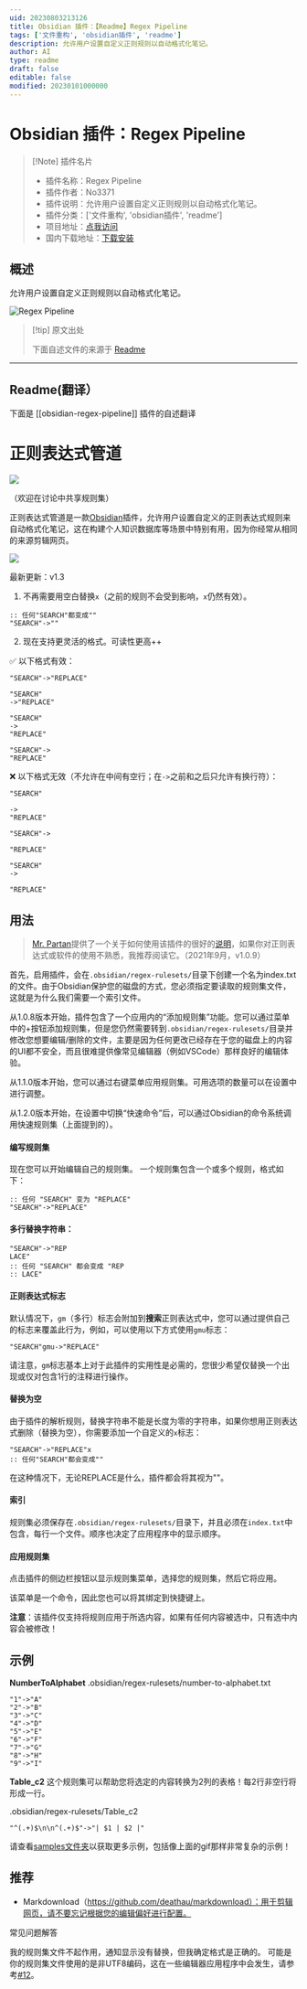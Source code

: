 ```yaml
---
uid: 20230803213126
title: Obsidian 插件：【Readme】Regex Pipeline
tags: ['文件重构', 'obsidian插件', 'readme']
description: 允许用户设置自定义正则规则以自动格式化笔记。
author: AI
type: readme
draft: false
editable: false
modified: 20230101000000
---
```


# Obsidian 插件：Regex Pipeline

> [!Note] 插件名片
> - 插件名称：Regex Pipeline
> - 插件作者：No3371
> - 插件说明：允许用户设置自定义正则规则以自动格式化笔记。
> - 插件分类：['文件重构', 'obsidian插件', 'readme']
> - 项目地址：[点我访问](https://github.com/No3371/obsidian-regex-pipeline)
> - 国内下载地址：[下载安装](https://pkmer.cn/products/plugin/pluginMarket/?obsidian-regex-pipeline)

## 概述

允许用户设置自定义正则规则以自动格式化笔记。

![Regex Pipeline](https://cdn.pkmer.cn/covers/obsidian-regex-pipeline_new.gif!pkmer)

> [!tip] 原文出处
> 
>下面自述文件的来源于 [Readme](https://ghproxy.net/https://raw.githubusercontent.com/No3371/obsidian-regex-pipeline/master/README.md)
> 

---

## Readme(翻译）

下面是 [[obsidian-regex-pipeline]] 插件的自述翻译



# 正则表达式管道

![](https://img.shields.io/github/downloads/no3371/obsidian-regex-pipeline/total?style=plastic)

（欢迎在讨论中共享规则集）

正则表达式管道是一款[Obsidian](https://obsidian.md/)插件，允许用户设置自定义的正则表达式规则来自动格式化笔记，这在构建个人知识数据库等场景中特别有用，因为你经常从相同的来源剪辑网页。

![](https://raw.githubusercontent.com/No3371/obsidian-regex-pipeline/master/assets/regex-pipeline-newmenu.gif)

最新更新：v1.3

1. 不再需要用空白替换`x`（之前的规则不会受到影响，`x`仍然有效）。

```
:: 任何"SEARCH"都变成""
"SEARCH"->""
```

2. 现在支持更灵活的格式。可读性更高++

✅ 以下格式有效：
```
"SEARCH"->"REPLACE"
```

```
"SEARCH"
->"REPLACE"
```

```
"SEARCH"
->
"REPLACE"
```

```
"SEARCH"->
"REPLACE"
```

❌ 以下格式无效（不允许在中间有空行；在`->`之前和之后只允许有换行符）：

```
"SEARCH"

->
"REPLACE"
```

```
"SEARCH"->

"REPLACE"
```

```
"SEARCH"
->

"REPLACE"
```

## 用法

> [Mr. Partan](www.lpartan.com)提供了一个关于如何使用该插件的很好的[说明](https://gist.github.com/No3371/f1750b178376f0659df6650ccaf57c12)，如果你对正则表达式或软件的使用不熟悉，我推荐阅读它。（2021年9月，v1.0.9）

首先，启用插件，会在`.obsidian/regex-rulesets/`目录下创建一个名为index.txt的文件。由于Obsidian保护您的磁盘的方式，您必须指定要读取的规则集文件，这就是为什么我们需要一个索引文件。

从1.0.8版本开始，插件包含了一个应用内的“添加规则集”功能。您可以通过菜单中的+按钮添加规则集，但是您仍然需要转到`.obsidian/regex-rulesets/`目录并修改您想要编辑/删除的文件，主要是因为任何更改已经存在于您的磁盘上的内容的UI都不安全，而且很难提供像常见编辑器（例如VSCode）那样良好的编辑体验。

从1.1.0版本开始，您可以通过右键菜单应用规则集。可用选项的数量可以在设置中进行调整。

从1.2.0版本开始，在设置中切换“快速命令”后，可以通过Obsidian的命令系统调用快速规则集（上面提到的）。

#### 编写规则集
现在您可以开始编辑自己的规则集。
一个规则集包含一个或多个规则，格式如下：
```
:: 任何 "SEARCH" 变为 "REPLACE"
"SEARCH"->"REPLACE"
```

#### 多行替换字符串：
```
"SEARCH"->"REP
LACE"
:: 任何 "SEARCH" 都会变成 "REP
:: LACE"
```

#### 正则表达式标志
默认情况下，`gm`（多行）标志会附加到**搜索**正则表达式中，您可以通过提供自己的标志来覆盖此行为，例如，可以使用以下方式使用`gmu`标志：
```
"SEARCH"gmu->"REPLACE"
```

请注意，`gm`标志基本上对于此插件的实用性是必需的，您很少希望仅替换一个出现或仅对包含1行的注释进行操作。

#### 替换为空
由于插件的解析规则，替换字符串不能是长度为零的字符串，如果你想用正则表达式删除（替换为空），你需要添加一个自定义的`x`标志：
```
"SEARCH"->"REPLACE"x
:: 任何"SEARCH"都会变成""
```
在这种情况下，无论REPLACE是什么，插件都会将其视为""。

#### 索引
规则集必须保存在`.obsidian/regex-rulesets/`目录下，并且必须在`index.txt`中包含，每行一个文件。顺序也决定了应用程序中的显示顺序。

#### 应用规则集
点击插件的侧边栏按钮以显示规则集菜单，选择您的规则集，然后它将应用。

该菜单是一个命令，因此您也可以将其绑定到快捷键上。

**注意**：该插件仅支持将规则应用于所选内容，如果有任何内容被选中，只有选中内容会被修改！

## 示例

**NumberToAlphabet**
.obsidian/regex-rulesets/number-to-alphabet.txt
```
"1"->"A"
"2"->"B"
"3"->"C"
"4"->"D"
"5"->"E"
"6"->"F"
"7"->"G"
"8"->"H"
"9"->"I"
```

**Table_c2**
这个规则集可以帮助您将选定的内容转换为2列的表格！每2行非空行将形成一行。

.obsidian/regex-rulesets/Table_c2
```
"^(.+)$\n\n^(.+)$"->"| $1 | $2 |"
```

请查看[samples文件夹](https://github.com/No3371/obsidian-regex-pipeline/tree/master/samples)以获取更多示例，包括像上面的gif那样非常复杂的示例！

## 推荐
- Markdownload（https://github.com/deathau/markdownload）：用于剪辑网页，请不要忘记根据您的编辑偏好进行配置。

常见问题解答

我的规则集文件不起作用，通知显示没有替换，但我确定格式是正确的。
可能是你的规则集文件使用的是非UTF8编码，这在一些编辑器应用程序中会发生，请参考[#12](https://github.com/No3371/obsidian-regex-pipeline/issues/12)。



